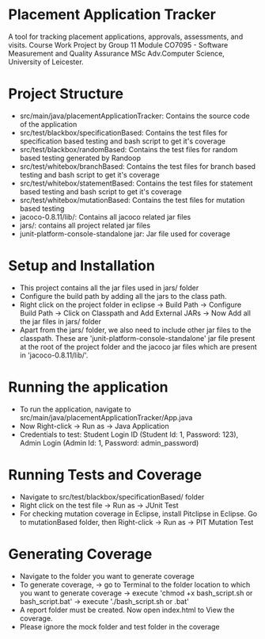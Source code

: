 # Placement Application Tracker
A tool for tracking placement applications, approvals, assessments, and visits.
Course Work Project by Group 11
Module CO7095 - Software Measurement and Quality Assurance
MSc Adv.Computer Science, University of Leicester.

# Project Structure
- src/main/java/placementApplicationTracker: Contains the source code of the application
- src/test/blackbox/specificationBased: Contains the test files for specification based testing and bash script to get it's coverage
- src/test/blackbox/randomBased: Contains the test files for random based testing generated by Randoop
- src/test/whitebox/branchBased: Contains the test files for branch based testing and bash script to get it's coverage
- src/test/whitebox/statementBased: Contains the test files for statement based testing and bash script to get it's coverage
- src/test/whitebox/mutationBased: Contains the test files for mutation based testing
- jacoco-0.8.11/lib/: Contains all jacoco related jar files
- jars/: contains all project related jar files
- junit-platform-console-standalone jar: Jar file used for coverage 

# Setup and Installation
- This project contains all the jar files used in jars/ folder
- Configure the build path by adding all the jars to the class path.
- Right click on the project folder in eclipse -> Build Path -> Configure Build Path -> Click on Classpath and Add External JARs -> Now Add all the jar files in jars/ folder
- Apart from the jars/ folder, we also need to include other jar files to the classpath. These are 'junit-platform-console-standalone' jar file present at the root of the project folder and the jacoco jar files which are present in 'jacoco-0.8.11/lib/'.


# Running the application
- To run the application, navigate to src/main/java/placementApplicationTracker/App.java
- Now Right-click -> Run as -> Java Application
- Credentials to test: Student Login ID (Student Id: 1, Password: 123), Admin Login (Admin Id: 1, Password: admin_password)

# Running Tests and Coverage
- Navigate to src/test/blackbox/specificationBased/ folder
- Right click on the test file -> Run as -> JUnit Test
- For checking mutation coverage in Eclipse, install Pitclipse in Eclipse. Go to mutationBased folder, then Right-click -> Run as -> PIT Mutation Test 

# Generating Coverage
- Navigate to the folder you want to generate coverage
- To generate coverage,
                        -> go to Terminal to the folder location to which you want to generate coverage
                        -> execute 'chmod +x bash_script.sh or bash_script.bat'
                        -> execute './bash_script.sh or .bat'
- A report folder must be created. Now open index.html to View the coverage.
- Please ignore the mock folder and test folder in the coverage
  
